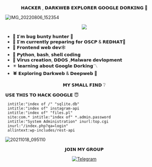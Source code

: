 <p align="center">
𝗛𝗔𝗖𝗞𝗘𝗥 , 𝗗𝗔𝗥𝗞𝗪𝗘𝗕 𝗘𝗫𝗣𝗟𝗢𝗥𝗘𝗥 
𝗚𝗢𝗢𝗚𝗟𝗘 𝗗𝗢𝗥𝗞𝗜𝗡𝗚 👾
 
![IMG_20220806_152354](https://user-images.githubusercontent.com/110689355/183243970-1a9039b7-34c3-4dc3-92b0-852f1c440349.png)
<p align="center">
<a href="https://github.com/Meghna-DAS/github-profile-views-counter">
    
<img src="https://komarev.com/ghpvc/?username=SubhamRaoniar28">
</a>

- 🔭 𝗜'𝗺 𝗯𝘂𝗴 𝗯𝘂𝗻𝘁𝘆 𝗵𝘂𝗻𝘁𝗲𝗿 🐞
- 🌱 𝗜'𝗺 𝗰𝘂𝗿𝗿𝗲𝗻𝘁𝗹𝘆 𝗽𝗿𝗲𝗽𝗮𝗿𝗶𝗻𝗴 𝗳𝗼𝗿 𝗢𝗦𝗖𝗣 & 𝗥𝗘𝗗𝗛𝗔𝗧👣
- 👯 𝗙𝗿𝗼𝗻𝘁𝗲𝗻𝗱 𝘄𝗲𝗯 𝗱𝗲𝘃🕸
- 🐍 𝗣𝘆𝘁𝗵𝗼𝗻, 𝗯𝗮𝘀𝗵, 𝘀𝗵𝗲𝗹𝗹 𝗰𝗼𝗱𝗶𝗻𝗴 
- 🤧 𝗩𝗶𝗿𝘂𝘀 𝗰𝗿𝗲𝗮𝘁𝗶𝗼𝗻, 𝗗𝗗𝗢𝗦 ,𝗠𝗮𝗹𝘄𝗮𝗿𝗲 𝗱𝗲𝘃𝗹𝗼𝗽𝗺𝗲𝗻𝘁
- ✴️ 𝗹𝗲𝗮𝗿𝗻𝗶𝗻𝗴 𝗮𝗯𝗼𝘂𝘁 𝗚𝗼𝗼𝗴𝗹𝗲 𝗗𝗼𝗿𝗸𝗶𝗻𝗴〽️
- 🕷 𝗘𝘅𝗽𝗹𝗼𝗿𝗶𝗻𝗴 𝗗𝗮𝗿𝗸𝘄𝗲𝗯 & 𝗗𝗲𝗲𝗽𝘄𝗲𝗯 🦇


<p align="center">
𝗠𝗬 𝗦𝗠𝗔𝗟𝗟 𝗙𝗜𝗡𝗗 ❔

𝗨𝗦𝗘 𝗧𝗛𝗜𝗦 𝗧𝗢 𝗛𝗔𝗖𝗞 𝗚𝗢𝗢𝗚𝗟𝗘 😇

     intitle:"index of /" "sqlite.db"
     intitle:"index of" instagram-api
     intitle:"index of" "files.pl"
     site:com.* intitle:"index of" *.admin.password
     intitle:"System Administration" inurl:top.cgi
     inurl:"/index.php?qa=login"
     allintext:wp-includes/rest-api
     

![20211018_095110](https://user-images.githubusercontent.com/92670074/137668952-1b03610c-f8a6-4eaa-9ac7-da8f4b059652.gif)
<p align="center">
𝗝𝗢𝗜𝗡 𝗠𝗬 𝗚𝗥𝗢𝗨𝗣

<p align="center">
<a href="https://t.me/oscp_osce_master"><img title="Telegram" src="https://img.shields.io/badge/Telegram-black?style=for-the-badge&logo=Telegram"></a>



